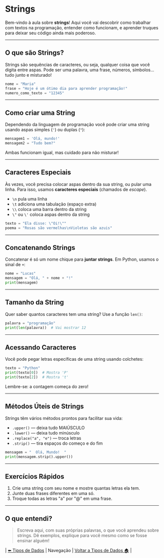 # Strings

Bem-vindo à aula sobre **strings**! Aqui você vai descobrir como trabalhar com textos na programação, entender como funcionam, e aprender truques para deixar seu código ainda mais poderoso.

---

## O que são Strings?

Strings são sequências de caracteres, ou seja, qualquer coisa que você digita entre aspas. Pode ser uma palavra, uma frase, números, símbolos... tudo junto e misturado!

```python
nome = "Maria"
frase = "Hoje é um ótimo dia para aprender programação!"
numero_como_texto = "12345"
```

---

## Como criar uma String

Dependendo da linguagem de programação você pode criar uma string usando aspas simples (`'`) ou duplas (`"`):

```python
mensagem1 = 'Olá, mundo!'
mensagem2 = "Tudo bem?"
```

Ambas funcionam igual, mas cuidado para não misturar!

---

## Caracteres Especiais

Às vezes, você precisa colocar aspas dentro da sua string, ou pular uma linha. Para isso, usamos **caracteres especiais** (chamados de *escape*).

- `\n` pula uma linha
- `\t` adiciona uma tabulação (espaço extra)
- `\\` coloca uma barra dentro da string
- `\"` ou `\'` coloca aspas dentro da string

```python
texto = "Ela disse: \"Oi!\""
poema = "Rosas são vermelhas\nVioletas são azuis"
```

---

## Concatenando Strings

Concatenar é só um nome chique para **juntar strings**. Em Python, usamos o sinal de `+`:

```python
nome = "Lucas"
mensagem = "Olá, " + nome + "!"
print(mensagem)
```

---

## Tamanho da String

Quer saber quantos caracteres tem uma string? Use a função `len()`:

```python
palavra = "programação"
print(len(palavra))  # Vai mostrar 12
```

---

## Acessando Caracteres

Você pode pegar letras específicas de uma string usando colchetes:

```python
texto = "Python"
print(texto[0])  # Mostra 'P'
print(texto[2])  # Mostra 't'
```

Lembre-se: a contagem começa do zero!

---

## Métodos Úteis de Strings

Strings têm vários métodos prontos para facilitar sua vida:

- `.upper()` — deixa tudo MAIÚSCULO
- `.lower()` — deixa tudo minúsculo
- `.replace("a", "e")` — troca letras
- `.strip()` — tira espaços do começo e do fim

```python
mensagem = "  Olá, Mundo!  "
print(mensagem.strip().upper())
```

---

## Exercícios Rápidos

1. Crie uma string com seu nome e mostre quantas letras ela tem.
2. Junte duas frases diferentes em uma só.
3. Troque todas as letras "a" por "@" em uma frase.

---

## O que entendi?

> Escreva aqui, com suas próprias palavras, o que você aprendeu sobre strings. Dê exemplos, explique para você mesmo como se fosse ensinar alguém!

| [⬅️ Tipos de Dados](../README.md) | Navegação | [Voltar a Tipos de Dados 🏠](../README.md) |
